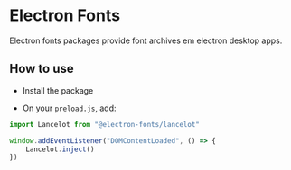 # Electron Fonts

Electron fonts packages provide font archives em electron desktop apps.

## How to use

* Install the package

* On your `preload.js`, add:

```ts
import Lancelot from "@electron-fonts/lancelot"

window.addEventListener("DOMContentLoaded", () => {
    Lancelot.inject()
})
```